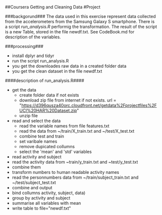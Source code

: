 ##Coursera Getting and Cleaning Data
#Project

###backgorund###
The data used in this exercise represent data collected from the accelerometers from the Samsung Galaxy S smartphone. There is a script *run_analysis.R* performig the transformation. The result of the script is a new Table, stored in the file newdf.txt. See CodeBook.md for description of the variables.

###processing###
*  install dplyr and tidyr
*  run the script run_analysis.R
*  you get the downloades raw data in a created folder data
*  you get the clean dataset in the file newdf.txt

####description of run_analysis.R####
* get the data
  * create folder data if not exists
  * download zip file from internet if not exists. url = "https://d396qusza40orc.cloudfront.net/getdata%2Fprojectfiles%2FUCI%20HAR%20Dataset.zip"
  * unzip file
* read and select the data
  * read the variable names from file features.txt
  * read the data from ~/train/X_train.txt and ~/test/X_test.txt
  * combine test and train
  * set varibale names
  * remove dupicated collumns
  * select the 'mean' and 'std' variables
*  read activity and subject
  *  read the activity data from ~train/y_train.txt and ~test/y_test.txt
  *  combine them
  *  transform numbers to human readable activity names
  *  read the personnumbers data from ~/train/subject_train.txt and ~/test/subject_test.txt
*  combine and output
  *  bind collumns activity, subject, data)
  *  group by activity and subject
  *  summarise all variables with mean
  *  write table to file="newdf.txt"




